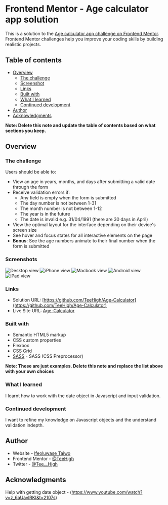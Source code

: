 # Frontend Mentor - Age calculator app solution

This is a solution to the [Age calculator app challenge on Frontend Mentor](https://www.frontendmentor.io/challenges/age-calculator-app-dF9DFFpj-Q). Frontend Mentor challenges help you improve your coding skills by building realistic projects. 

## Table of contents

- [Overview](#overview)
  - [The challenge](#the-challenge)
  - [Screenshot](#screenshot)
  - [Links](#links)
  - [Built with](#built-with)
  - [What I learned](#what-i-learned)
  - [Continued development](#continued-development)
- [Author](#author)
- [Acknowledgments](#acknowledgments)

**Note: Delete this note and update the table of contents based on what sections you keep.**

## Overview

### The challenge

Users should be able to:

- View an age in years, months, and days after submitting a valid date through the form
- Receive validation errors if:
  - Any field is empty when the form is submitted
  - The day number is not between 1-31
  - The month number is not between 1-12
  - The year is in the future
  - The date is invalid e.g. 31/04/1991 (there are 30 days in April)
- View the optimal layout for the interface depending on their device's screen size
- See hover and focus states for all interactive elements on the page
- **Bonus**: See the age numbers animate to their final number when the form is submitted

### Screenshots

![Desktop view](./screenshots/Age-Calculator-Desktop.png)
![iPhone view](./screenshots/iPhone-View.png)
![Macbook view](./screenshots/Macbook-View.png)
![Android view](./screenshots/Android-Mobile-View.png)
![iPad view](./screenshots/iPad-View.png)

### Links

- Solution URL: [https://github.com/TeeHigh/Age-Calculator](https://github.com/TeeHigh/Age-Calculator)
- Live Site URL: [Age-Calculator](https://teehigh.github.io/Age-Calculator)

### Built with

- Semantic HTML5 markup
- CSS custom properties
- Flexbox
- CSS Grid
- [SASS](https://sass-lang.com/) - SASS (CSS Preprocessor)

**Note: These are just examples. Delete this note and replace the list above with your own choices**

### What I learned

I learnt how to work with the date object in Javascript and input validation.

### Continued development

I want to refine my knowledge on Javascript objects and the understand validation indepth.

## Author

- Website - [Ifeoluwase Taiwo](https://github.com/TeeHigh)
- Frontend Mentor - [@TeeHigh](https://www.frontendmentor.io/profile/TeeHigh)
- Twitter - [@Tee__High](https://www.twitter.com/Tee__High)

## Acknowledgments

Help with getting date object - (https://www.youtube.com/watch?v=z_6aUavlRKI&t=2107s)
